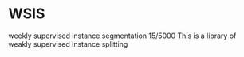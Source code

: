# WSIS
weekly supervised instance segmentation
15/5000 
This is a library of weakly supervised instance splitting
